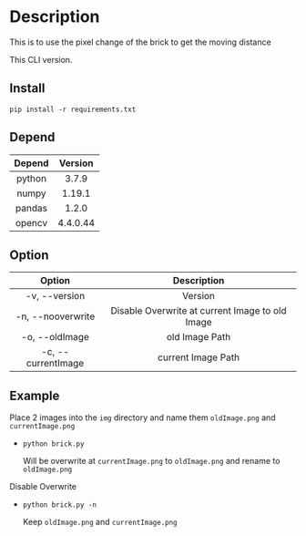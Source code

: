 # Description

This is to use the pixel change of the brick to get the moving distance

This CLI version.

## Install

`pip install -r requirements.txt  ` 

## Depend

|       Depend       |          Version        |
| :----------------: | :---------------------: |
|       python       |          3.7.9          |
|       numpy        |          1.19.1         |
|       pandas       |          1.2.0          |
|       opencv       |          4.4.0.44       |

## Option

|       Option       |                   Description                   |
| :----------------: | :---------------------------------------------: |
|   -v, --version    |                     Version                     |
| -n, --nooverwrite  | Disable Overwrite at current Image to old Image |
|   -o, --oldImage   |                 old Image Path                  |
| -c, --currentImage |               current Image Path                |

## Example

Place 2 images into the `img` directory and name them `oldImage.png` and `currentImage.png`

* `python brick.py`

    Will be overwrite at `currentImage.png` to `oldImage.png` and rename to `oldImage.png`

Disable Overwrite

* `python brick.py -n` 

    Keep `oldImage.png` and `currentImage.png`
